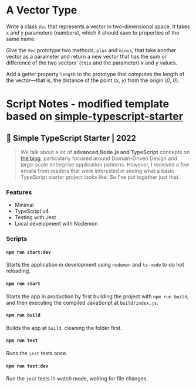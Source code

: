 # A Vector Type

Write a class `Vec` that represents a vector in two-dimensional space. It takes
`x` and `y` parameters (numbers), which it should save to properties of the
same name.

Give the `Vec` prototype two methods, `plus` and `minus`, that take another
vector as a parameter and return a new vector that has the sum or difference
of the two vectors’ (`this` and the parameter) _x_ and _y_ values.

Add a getter property `length` to the prototype that computes the length
of the vector—that is, the distance of the point (_x_, _y_) from the origin (_0_, _0_).

# Script Notes - modified template based on [simple-typescript-starter](https://github.com/stemmlerjs/simple-typescript-starter)

## 🧰 Simple TypeScript Starter | 2022

> We talk about a lot of **advanced Node.js and TypeScript** concepts on [the blog](https://khalilstemmler.com), particularly focused around Domain-Driven Design and large-scale enterprise application patterns. However, I received a few emails from readers that were interested in seeing what a basic TypeScript starter project looks like. So I've put together just that.

### Features

- Minimal
- TypeScript v4
- Testing with Jest
- Local development with Nodemon

### Scripts

#### `npm run start:dev`

Starts the application in development using `nodemon` and `ts-node` to do hot reloading.

#### `npm run start`

Starts the app in production by first building the project with `npm run build`, and then executing the compiled JavaScript at `build/index.js`.

#### `npm run build`

Builds the app at `build`, cleaning the folder first.

#### `npm run test`

Runs the `jest` tests once.

#### `npm run test:dev`

Run the `jest` tests in watch mode, waiting for file changes.
